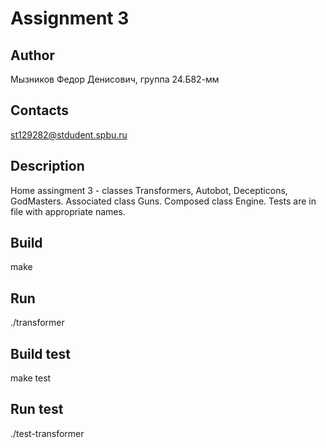 # Assignment 3
## Author
Мызников Федор Денисович, группа 24.Б82-мм
## Contacts
st129282@stdudent.spbu.ru
## Description
Home assingment 3 - classes Transformers, Autobot, Decepticons, GodMasters.
Associated class Guns. Composed class Engine.
Tests are in file with appropriate names.
## Build
make
## Run
./transformer
## Build test
make test
## Run test
./test-transformer
